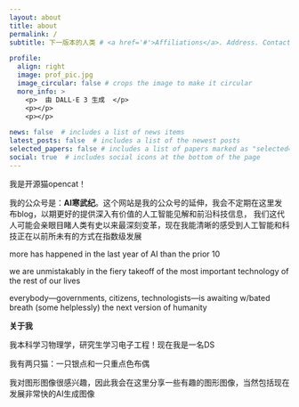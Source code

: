 ```yaml
---
layout: about
title: about
permalink: /
subtitle: 下一版本的人类 # <a href='#'>Affiliations</a>. Address. Contacts. Moto. Etc.

profile:
  align: right
  image: prof_pic.jpg
  image_circular: false # crops the image to make it circular
  more_info: >
    <p>  由 DALL·E 3 生成  </p>
    <p></p>
    <p></p>

news: false  # includes a list of news items
latest_posts: false  # includes a list of the newest posts
selected_papers: false # includes a list of papers marked as "selected={true}"
social: true  # includes social icons at the bottom of the page
---
```



我是开源猫opencat！

我的公众号是：**AI寒武纪**。这个网站是我的公众号的延伸，我会不定期在这里发布blog，以期更好的提供深入有价值的人工智能见解和前沿科技信息，
我们这代人可能会亲眼目睹人类有史以来最深刻变革，现在我能清晰的感受到人工智能和科技正在以前所未有的方式在指数级发展

more has happened in the last year of AI than the prior 10

we are unmistakably in the fiery takeoff of the most important technology of the rest of our lives

everybody—governments, citizens, technologists—is awaiting w/bated breath (some helplessly) the next version of humanity

**关于我**

我本科学习物理学，研究生学习电子工程！现在我是一名DS

我有两只猫：一只银点和一只重点色布偶

我对图形图像很感兴趣，因此我会在这里分享一些有趣的图形图像，当然包括现在发展非常快的AI生成图像





